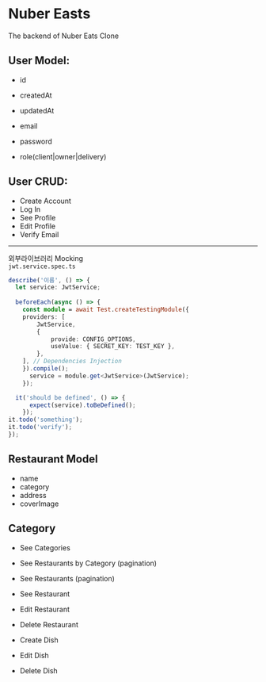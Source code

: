 # Nuber Easts

The backend of Nuber Eats Clone

## User Model:

- id
- createdAt
- updatedAt

- email
- password
- role(client|owner|delivery)

## User CRUD:

- Create Account
- Log In
- See Profile
- Edit Profile
- Verify Email

---
외부라이브러리 Mocking  
`jwt.service.spec.ts`
```typescript
describe('이름', () => {  
  let service: JwtService;
  
  beforeEach(async () => {
    const module = await Test.createTestingModule({
    providers: [
        JwtService,
        {
            provide: CONFIG_OPTIONS,
            useValue: { SECRET_KEY: TEST_KEY },
        },
    ], // Dependencies Injection
    }).compile();
      service = module.get<JwtService>(JwtService);
    });

  it('should be defined', () => {
      expect(service).toBeDefined();
    });
it.todo('something');
it.todo('verify');
});
```

## Restaurant Model

- name  
- category
- address
- coverImage


## Category

- See Categories
- See Restaurants by Category (pagination)
- See Restaurants (pagination)
- See Restaurant

- Edit Restaurant
- Delete Restaurant

- Create Dish
- Edit Dish
- Delete Dish